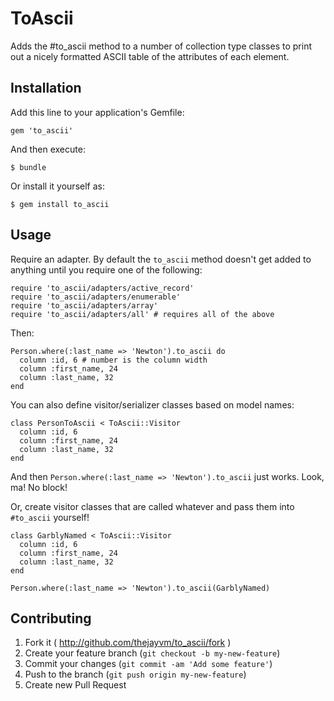 # ToAscii

Adds the #to_ascii method to a number of collection type classes to print out a nicely formatted
  ASCII table of the attributes of each element.

## Installation

Add this line to your application's Gemfile:

    gem 'to_ascii'

And then execute:

    $ bundle

Or install it yourself as:

    $ gem install to_ascii

## Usage

Require an adapter. By default the `to_ascii` method doesn't get added to anything until you require
one of the following:

    require 'to_ascii/adapters/active_record'
    require 'to_ascii/adapters/enumerable'
    require 'to_ascii/adapters/array'
    require 'to_ascii/adapters/all' # requires all of the above

Then:

    Person.where(:last_name => 'Newton').to_ascii do
      column :id, 6 # number is the column width
      column :first_name, 24
      column :last_name, 32
    end

You can also define visitor/serializer classes based on model names:

    class PersonToAscii < ToAscii::Visitor
      column :id, 6
      column :first_name, 24
      column :last_name, 32
    end

And then `Person.where(:last_name => 'Newton').to_ascii` just works. Look, ma! No block!

Or, create visitor classes that are called whatever and pass them into `#to_ascii` yourself!

    class GarblyNamed < ToAscii::Visitor
      column :id, 6
      column :first_name, 24
      column :last_name, 32
    end

`Person.where(:last_name => 'Newton').to_ascii(GarblyNamed)`

## Contributing

1. Fork it ( http://github.com/thejayvm/to_ascii/fork )
2. Create your feature branch (`git checkout -b my-new-feature`)
3. Commit your changes (`git commit -am 'Add some feature'`)
4. Push to the branch (`git push origin my-new-feature`)
5. Create new Pull Request
